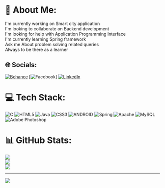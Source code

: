 # 💫 About Me:
I'm currently working on Smart city application<br>I'm looking to collaborate on Backend development<br>I'm looking for help with Application Programming Interface<br>I'm currently learning Spring framework<br>Ask me About problem solving related queries<br>Always to be there as a learner


## 🌐 Socials:
[![Behance](https://img.shields.io/badge/Behance-1769ff?logo=behance&logoColor=white)](https://behance.net/Shivam8989) [![Facebook](https://img.shields.io/badge/Facebook-%231877F2.svg?logo=Facebook&logoColor=white)] [![LinkedIn](https://img.shields.io/badge/LinkedIn-%230077B5.svg?logo=linkedin&logoColor=white)](https://linkedin.com/in/shivam-singh771) 

# 💻 Tech Stack:
![C](https://img.shields.io/badge/c-%2300599C.svg?style=for-the-badge&logo=c&logoColor=white) ![HTML5](https://img.shields.io/badge/html5-%23E34F26.svg?style=for-the-badge&logo=html5&logoColor=white) ![Java](https://img.shields.io/badge/java-%23ED8B00.svg?style=for-the-badge&logo=java&logoColor=white) ![CSS3](https://img.shields.io/badge/css3-%231572B6.svg?style=for-the-badge&logo=css3&logoColor=white) ![ANDROID](https://img.shields.io/badge/android-%2320232a.svg?style=for-the-badge&logo=android&logoColor=%a4c639) ![Spring](https://img.shields.io/badge/spring-%236DB33F.svg?style=for-the-badge&logo=spring&logoColor=white) ![Apache](https://img.shields.io/badge/apache-%23D42029.svg?style=for-the-badge&logo=apache&logoColor=white) ![MySQL](https://img.shields.io/badge/mysql-%2300f.svg?style=for-the-badge&logo=mysql&logoColor=white) ![Adobe Photoshop](https://img.shields.io/badge/adobephotoshop-%2331A8FF.svg?style=for-the-badge&logo=adobephotoshop&logoColor=white)
# 📊 GitHub Stats:
![](https://github-readme-stats.vercel.app/api?username=shivam8989&theme=dark&hide_border=false&include_all_commits=false&count_private=false)<br/>
![](https://github-readme-streak-stats.herokuapp.com/?user=shivam8989&theme=dark&hide_border=false)<br/>
![](https://github-readme-stats.vercel.app/api/top-langs/?username=shivam8989&theme=dark&hide_border=false&include_all_commits=false&count_private=false&layout=compact)

---
[![](https://visitcount.itsvg.in/api?id=shivam8989&icon=0&color=0)](https://visitcount.itsvg.in)

<!-- Proudly created with GPRM ( https://gprm.itsvg.in ) -->
